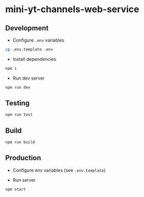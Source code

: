 # mini-yt-channels-web-service

## Development

- Configure `.env` variables

```bash
cp .env.template .env
```

- Install dependencies

```bash
npm i
```

- Run dev server

```bash
npm run dev
```

## Testing

```bash
npm run test
```

## Build

```bash
npm run build
```

## Production

- Configure env variables (see `.env.template`)

- Run server

```bash
npm start
```
